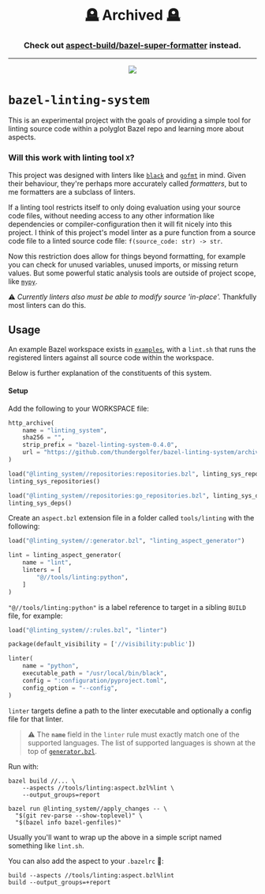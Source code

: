 <h1 align="center">🪦 Archived 🪦</h1>

<p align="center">
  <h3 align="center">Check out <a href="https://github.com/aspect-build/bazel-super-formatter">aspect-build/<strong>bazel-super-formatter</strong></a> instead.</h3>
</p>


----

<p align="center">
  <img src="https://media.giphy.com/media/hV6TgQmCoxxyItBFHx/giphy.gif"/>
</p>

# `bazel-linting-system`

This is an experimental project with the goals of providing a simple tool for linting source code within a polyglot Bazel repo
and learning more about aspects. 

### Will this work with linting tool `X`?

This project was designed with linters like [`black`](https://github.com/psf/black) and [`gofmt`](https://golang.org/cmd/gofmt/) in mind. Given their behaviour, they're perhaps more accurately called _formatters_, but to me formatters are a subclass of linters. 

If a linting tool restricts itself to only doing evaluation using your source code files, without needing access to any other information like dependencies or compiler-configuration then it will fit nicely into this project. I think of this project's model linter as a pure function from a source code file to a linted source code file: `f(source_code: str) -> str`.

Now this restriction does allow for things beyond formatting, for example you can check for unused variables, unused imports, or missing return values. But some powerful static analysis tools are outside of project scope, like [`mypy`](https://github.com/thundergolfer/bazel-mypy-integration).

⚠️ _Currently linters also must be able to modify source 'in-place'._ Thankfully most linters can do this.  

## Usage

An example Bazel workspace exists in [`examples`](/examples), with a `lint.sh` that runs the registered linters against 
all source code within the workspace.

Below is further explanation of the constituents of this system.

#### Setup

Add the following to your WORKSPACE file: 

```python
http_archive(
    name = "linting_system",
    sha256 = "",
    strip_prefix = "bazel-linting-system-0.4.0",
    url = "https://github.com/thundergolfer/bazel-linting-system/archive/v0.4.0.zip",
)

load("@linting_system//repositories:repositories.bzl", linting_sys_repositories = "repositories")
linting_sys_repositories()

load("@linting_system//repositories:go_repositories.bzl", linting_sys_deps = "go_deps")
linting_sys_deps()
```

Create an `aspect.bzl` extension file in a folder called `tools/linting` with the following:

```python
load("@linting_system//:generator.bzl", "linting_aspect_generator")

lint = linting_aspect_generator(
    name = "lint",
    linters = [
        "@//tools/linting:python",
    ]
)
```

`"@//tools/linting:python"` is a label reference to target in a sibling `BUILD` file, for example:

```python
load("@linting_system//:rules.bzl", "linter")

package(default_visibility = ['//visibility:public'])

linter(
    name = "python",
    executable_path = "/usr/local/bin/black",
    config = ":configuration/pyproject.toml",
    config_option = "--config",
)
```

`linter` targets define a path to the linter executable and optionally a config file for that linter.

> ⚠️ The **`name`** field in the `linter` rule must exactly match one of the supported languages. The list of supported languages is 
> shown at the top of [`generator.bzl`](generator.bzl).

Run with: 

```shell script
bazel build //... \
    --aspects //tools/linting:aspect.bzl%lint \
    --output_groups=report

bazel run @linting_system//apply_changes -- \
  "$(git rev-parse --show-toplevel)" \
  "$(bazel info bazel-genfiles)"

```

Usually you'll want to wrap up the above in a simple script named something like `lint.sh`. 

You can also add the aspect to your `.bazelrc` 🎉: 

```
build --aspects //tools/linting:aspect.bzl%lint
build --output_groups=+report
```
